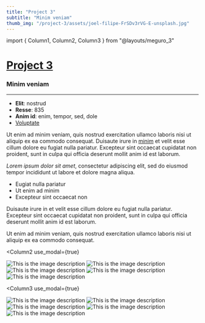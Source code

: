 ```yaml
---
title: "Project 3"
subtitle: "Minim veniam"
thumb_img: "/project-3/assets/joel-filipe-FrSDv3rVG-E-unsplash.jpg"
---
```


import { Column1, Column2, Column3 } from "@layouts/meguro_3"

<Column1>

# [Project 3](/project-3)

### Minim veniam

---

<Info li_separator="|">

- **Elit**: nostrud
- **Resse**: 835
- **Anim id**: enim, tempor, sed, dole
- [Voluptate](https://example.com)


</Info>

Ut enim ad minim veniam, quis nostrud exercitation ullamco laboris nisi ut aliquip ex ea commodo consequat. Duisaute irure in [minim](https://example.com) et velit esse cillum dolore eu fugiat nulla pariatur. Excepteur sint occaecat cupidatat non proident, sunt in culpa qui officia deserunt mollit anim id est laborum.

*Lorem ipsum dolor sit amet*, consectetur adipiscing elit, sed do eiusmod tempor incididunt ut labore et dolore magna aliqua.

- Eugiat nulla pariatur
- Ut enim ad minim
- Excepteur sint occaecat non

Duisaute irure in et velit esse cillum dolore eu fugiat nulla pariatur. Excepteur sint occaecat cupidatat non proident, sunt in culpa qui officia deserunt mollit anim id est laborum.

Ut enim ad minim veniam, quis nostrud exercitation ullamco laboris nisi ut aliquip ex ea commodo consequat.

</Column1>

<Column2
	use_modal={true}
>

![This is the image description](/project-3/assets/joel-filipe-SIyGeJeWAcY-unsplash.jpg)
![This is the image description](/project-3/assets/joel-filipe-TmSYx44Y0QY-unsplash.jpg)
![This is the image description](/project-3/assets/joel-filipe-2BLsWpau-GQ-unsplash.jpg)
![This is the image description](/project-3/assets/joel-filipe-FrSDv3rVG-E-unsplash.jpg)
![This is the image description](/project-3/assets/joel-filipe-HiOgJdpg0qo-unsplash.jpg)

</Column2>

<Column3
	use_modal={true}
>

![This is the image description](/project-3/assets/joel-filipe-2BLsWpau-GQ-unsplash.jpg)
![This is the image description](/project-3/assets/joel-filipe-HiOgJdpg0qo-unsplash.jpg)
![This is the image description](/project-3/assets/joel-filipe-SIyGeJeWAcY-unsplash.jpg)
![This is the image description](/project-3/assets/joel-filipe-FrSDv3rVG-E-unsplash.jpg)
![This is the image description](/project-3/assets/joel-filipe-TmSYx44Y0QY-unsplash.jpg)

</Column3>
